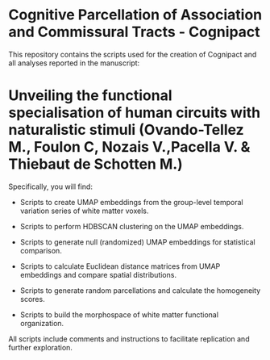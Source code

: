 # Cognitive Parcellation of Association and Commissural Tracts - Cognipact

This repository contains the scripts used for the creation of Cognipact and all analyses reported in the manuscript: 

# Unveiling the functional specialisation of human circuits with naturalistic stimuli (Ovando-Tellez M., Foulon C, Nozais V.,Pacella V. & Thiebaut de Schotten M.)

Specifically, you will find:

- Scripts to create UMAP embeddings from the group-level temporal variation series of white matter voxels.

- Scripts to perform HDBSCAN clustering on the UMAP embeddings.

- Scripts to generate null (randomized) UMAP embeddings for statistical comparison.

- Scripts to calculate Euclidean distance matrices from UMAP embeddings and compare spatial distributions.

- Scripts to generate random parcellations and calculate the homogeneity scores.

- Scripts to build the morphospace of white matter functional organization.

All scripts include comments and instructions to facilitate replication and further exploration.
